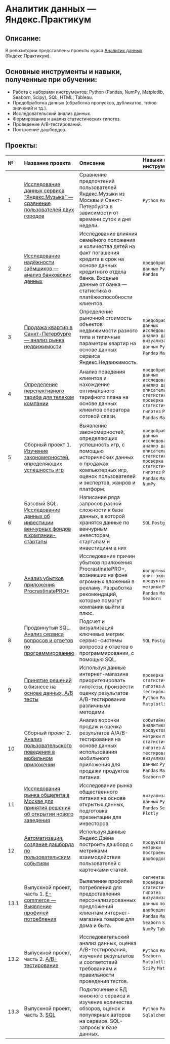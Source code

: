 # Аналитик данных — Яндекс.Практикум

## Описание:

В репозитории представлены проекты курса [Аналитик данных](https://practicum.yandex.ru/data-analyst/) (Яндекс.Практикум).

## Основные инструменты и навыки, полученные при обучении:

- Работа c наборами инструментов: Python (Pandas, NumPy, Matplotlib, Seaborn, Scipy), SQL, HTML, Tableau.
- Предобработка данных (обработка пропусков, дубликатов, типов значений и тд.).
- Исследовательский анализ данных.
- Формирование и анализ статистических гипотез.
- Проведение A/B-тестирований.
- Построение дашбордов.

## Проекты:
| № | Название проекта | Описание | Навыки и инструменты | 
|:--| :---------------------- | :---------------------- | :---------------------- |
| 1 | [Исследование данных сервиса “Яндекс.Музыка” — сравнение пользователей двух городов](https://github.com/ErokhinaMarina/Portfolio_DA/tree/main/01_music_of_big_cities) | Сравнение предпочтений пользователей Яндекс.Музыки из Москвы и Санкт-Петербурга в зависимости от времени суток и дня недели. | `Python` `Pandas` |
| 2 | [Исследование надёжности заёмщиков — анализ банковских данных](https://github.com/ErokhinaMarina/Portfolio_DA/tree/main/02_reliability_of_bank_borrowers) | Исследование влияния семейного положения и количества детей на факт погашения кредита в срок на основе данных кредитного отдела банка. Входные данные от банка — статистика о платёжеспособности клиентов. | `предобработка данных` `Python` `Pandas`|
| 3 | [Продажа квартир в Санкт-Петербурге — анализ рынка недвижимости](https://github.com/ErokhinaMarina/Portfolio_DA/tree/main/03_real_estate_market_analysis) | Определение рыночной стоимость объектов недвижимости разного типа и типичные параметры квартир на основе данных сервиса Яндекс.Недвижимость. | `предобработка данных` `исследовательский анализ данных` `визуализация данных` `Python` `Pandas` `Matplotlib`|
| 4 | [Определение перспективного тарифа для телеком компании](https://github.com/ErokhinaMarina/Portfolio_DA/tree/main/04_tariff_for_telecom_company) | Анализ поведения клиентов и нахождение оптимального тарифного плана на основе данных клиентов оператора сотовой связи. | `предобработка данных` `исследовательский анализ данных` `описательная статистика` `проверка статистических гипотез` `Python` `Pandas` `Matplotlib`|
| 5 | Сборный проект 1. [Изучение закономерностей, определяющих успешность игр](https://github.com/ErokhinaMarina/Portfolio_DA/tree/main/05_video_game_market_analysis) | Выявление закономерностей, определяющих успешность игр, с помощью исторических данных о продажах компьютерных игр, оценок пользователей и экспертов, жанров и платформ. | `предобработка данных` `исследовательский анализ данных` `описательная статистика` `проверка статистических гипотез` `Python` `Pandas` `Matplotlib` `NumPy`|
| 6 | Базовый SQL. [Исследование данных об инвестиции венчурных фондов в компании-стартапы](https://github.com/ErokhinaMarina/Portfolio_DA/tree/main/06_basic_sql) | Написание ряда запросов разной сложности к базе данных, в которой хранятся данные по венчурным инвесторам, стартапам и инвестициям в них |`SQL` `PostgreSQL`|
| 7 | [Анализ убытков приложения ProcrastinatePRO+](https://github.com/ErokhinaMarina/Portfolio_DA/tree/main/07_business_performance_analysis) | Исследование причин убытков приложения ProcrastinatePRO+, возникших на фоне огромных вложений в рекламу. Разработка рекомендаций, которые помогут компании выйти в плюс. |`когортный анализ` `юнит-экономика` `продуктовые метрики` `Python` `Pandas` `Matplotlib` `Seaborn`|
| 8 | Продвинутый SQL. [Анализ сервиса вопросов и ответов по программированию](https://github.com/ErokhinaMarina/Portfolio_DA/tree/main/08_advanced_sql) | Подсчет и визуализация ключевых метрик сервис-системы вопросов и ответов о программировании, с помощью SQL. |`SQL` `PostgreSQL`|
| 9 |  [Принятие решений в бизнесе на основе данных, А/В тесты](https://github.com/ErokhinaMarina/Portfolio_DA/tree/main/09_hypothesis_and_a-b_testing) | Используя данные интернет-магазина приоритезировать гипотезы, произвести оценку результатов A/B-тестирования различными методами. | `проверка статистических гипотез` `A/B-тестирование` `Python` `Pandas` `Matplotlib` `SciPy` |
| 10 | Сборный проект 2. [Анализ пользовательского поведения в мобильном приложении](https://github.com/ErokhinaMarina/Portfolio_DA/tree/main/10_mobile_app_funnel_analysis) | Анализ воронки продаж и оценка результатов A/A/B-тестирования на основе данных использования мобильного приложения для продажи продуктов питания. | `событийная аналитика` `продуктовые метрики` `проверка статистических гипотез` `A/B-тестирование` `визуализация данных` `Python` `Pandas` `Matplotlib` `Seaborn`  `Plotly` |
| 11 | [Исследования рынка общепита в Москве для принятия решения об открытии нового заведения](https://github.com/ErokhinaMarina/Portfolio_DA/tree/main/11_cafe_market_analysis) | Исследование рынка общественного питания на основе открытых данных, подготовка презентации для инвесторов. |`визуализация данных` `Python` `Pandas` `Seaborn`  `Plotly`|
| 12 | [Автоматизация, создание дашборда по пользовательским событиям](https://github.com/ErokhinaMarina/Portfolio_DA/tree/main/12_dashboard) | Используя данные Яндекс.Дзена построить дашборд с метриками взаимодействия пользователей с карточками статей. |`продуктовые метрики` `построение дашбордов` `Tableau`|
| 13.1 | Выпускной проект, часть 1. [E-commerce — Выявление профилей потребления](https://github.com/ErokhinaMarina/Portfolio_DA/tree/main/13_final_project/13_1_e-commerce) | Выявление профилей потребления для предоставления персонализированных предложений клиентам интернет-магазина товаров для дома и быта. | `сегментация` `проверка статистических гипотез` `визуализация данных` `построение дашбордов` `Python` `Pandas` `Matplotlib` `Seaborn` `SciPy` `NumPy` `Tableau`|
| 13.2 | Выпускной проект, часть 2. [A/B-тестирование](https://github.com/ErokhinaMarina/Portfolio_DA/tree/main/13_final_project/13_2_a-b_testing) | Исследовательский анализ данных, оценка A/B-тестирования, изучение результатов и соответствий требованиям и правильности проведения тестов. |`Python` `Pandas` `Seaborn` `Matplotlib` `Plotly` `SciPy` `Math`|
| 13.3 | Выпускной проект, часть 3. [SQL](https://github.com/ErokhinaMarina/Portfolio_DA/tree/main/13_final_project/13_3_sql) | Подключение к БД книжного сервиса и изучение количества обзоров, оценок и популярных авторов на сервисе. SQL-запросы к базе данных. |`Python` `Pandas` `Sqlalchemy` `SQL`|
